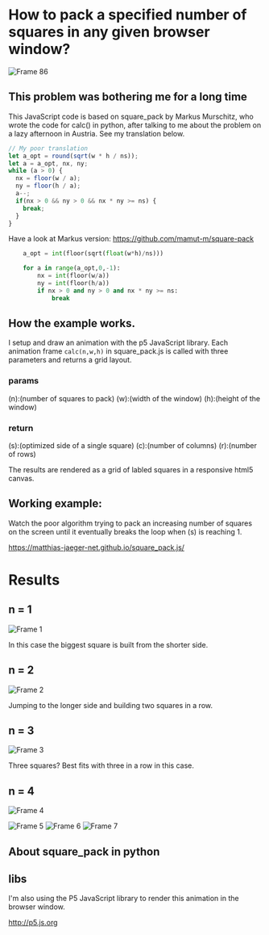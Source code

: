 # How to pack a specified number of squares in any given browser window?

![Frame 86](output/Frame-86.jpg)

## This problem was bothering me for a long time   

This JavaScript code is based on square_pack by Markus Murschitz,
who wrote the code for calc() in python, after talking to me about
the problem on a lazy afternoon in Austria. See my translation below.

```JavaScript
// My poor translation 
let a_opt = round(sqrt(w * h / ns));
let a = a_opt, nx, ny;
while (a > 0) {
  nx = floor(w / a);
  ny = floor(h / a);
  a--;
  if(nx > 0 && ny > 0 && nx * ny >= ns) {
    break;
  }
}
```
Have a look at Markus version: https://github.com/mamut-m/square-pack

```python
    a_opt = int(floor(sqrt(float(w*h)/ns)))

    for a in range(a_opt,0,-1):
        nx = int(floor(w/a)) 
        ny = int(floor(h/a))
        if nx > 0 and ny > 0 and nx * ny >= ns: 
            break   
```




## How the example works.  

I setup and draw an animation with the p5 JavaScript library.
Each animation frame `calc(n,w,h)` in square_pack.js is
called with three parameters and returns a grid layout.

### params  
(n):(number of squares to pack)
(w):(width of the window)
(h):(height of the window)

### return  
(s):(optimized side of a single square)
(c):(number of columns)
(r):(number of rows)

The results are rendered as a grid of
labled squares in a responsive html5 canvas.

## Working example:  

Watch the poor algorithm trying to pack an increasing
number of squares on the screen until it eventually breaks
the loop when (s) is reaching 1.

https://matthias-jaeger-net.github.io/square_pack.js/

# Results

## n = 1
![Frame 1](output/Frame-1.jpg)

In this case the biggest square is built from the shorter side.


## n = 2
![Frame 2](output/Frame-2.jpg)

Jumping to the longer side and building two squares in a row.

## n = 3
![Frame 3](output/Frame-3.jpg)

Three squares? Best fits with three in a row in this case.

## n = 4
![Frame 4](output/Frame-4.jpg)

![Frame 5](output/Frame-5.jpg)
![Frame 6](output/Frame-6.jpg)
![Frame 7](output/Frame-7.jpg)



## About square_pack in python


## libs   
I'm also using the P5 JavaScript library to render this
animation in the browser window.

http://p5.js.org
